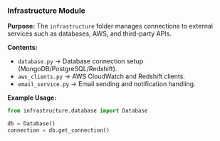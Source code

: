 ### Infrastructure Module

**Purpose:**
The `infrastructure` folder manages connections to external services such as databases, AWS, and third-party APIs.

**Contents:**
- `database.py` → Database connection setup (MongoDB/PostgreSQL/Redshift).
- `aws_clients.py` → AWS CloudWatch and Redshift clients.
- `email_service.py` → Email sending and notification handling.

**Example Usage:**
```python
from infrastructure.database import Database

db = Database()
connection = db.get_connection()
